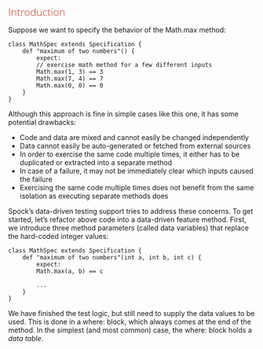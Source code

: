 <style>
h1,h2,h3,h4{font-family: "Open Sans","DejaVu Sans",sans-serif;font-weight: 300;font-style: normal; color: #ba3925;text-rendering: optimizeLegibility; margin-top: 1em; margin-bottom: .5em;}
h1{color: rgba(0,0,0,.85);}
blockquote{color: #998;font-style: italic;}
</style>

## Introduction

Suppose we want to specify the behavior of the Math.max method:

    class MathSpec extends Specification {
        def "maximum of two numbers"() {
            expect:
            // exercise math method for a few different inputs
            Math.max(1, 3) == 3
            Math.max(7, 4) == 7
            Math.max(0, 0) == 0
        }
    }

Although this approach is fine in simple cases like this one, it has some potential drawbacks:

* Code and data are mixed and cannot easily be changed independently
* Data cannot easily be auto-generated or fetched from external sources
* In order to exercise the same code multiple times, it either has to be duplicated or extracted into a separate method
* In case of a failure, it may not be immediately clear which inputs caused the failure
* Exercising the same code multiple times does not benefit from the same isolation as executing separate methods does

Spock’s data-driven testing support tries to address these concerns. To get started, let’s refactor above code into a data-driven feature method. First, we introduce three method parameters (called data variables) that replace the hard-coded integer values:

    class MathSpec extends Specification {
        def "maximum of two numbers"(int a, int b, int c) {
            expect:
            Math.max(a, b) == c
    
            ...
        }
    }

We have finished the test logic, but still need to supply the data values to be used. This is done in a where: block, which always comes at the end of the method. In the simplest (and most common) case, the where: block holds a *data table*.